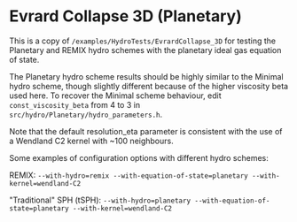 Evrard Collapse 3D (Planetary)
===============

This is a copy of `/examples/HydroTests/EvrardCollapse_3D` for testing the 
Planetary and REMIX hydro schemes with the planetary ideal gas equation of state.

The Planetary hydro scheme results should be highly similar to the Minimal
hydro scheme, though  slightly different because of the higher viscosity beta
used here. To recover  the Minimal scheme behaviour, edit `const_viscosity_beta`
from 4 to 3 in `src/hydro/Planetary/hydro_parameters.h`.

Note that the default resolution_eta parameter is consistent with the use of a
Wendland C2 kernel with ~100 neighbours.

Some examples of configuration options with different hydro schemes:

REMIX:
`--with-hydro=remix --with-equation-of-state=planetary --with-kernel=wendland-C2`

"Traditional" SPH (tSPH):
`--with-hydro=planetary --with-equation-of-state=planetary --with-kernel=wendland-C2`
